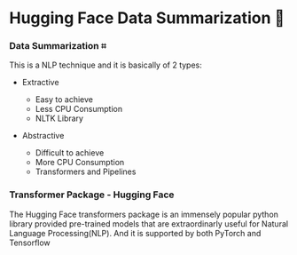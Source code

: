 # Hugging Face Data Summarization 🤗


###  Data Summarization ⌗

This is a NLP technique and it is basically of 2 types:
- Extractive
   - Easy to achieve
   - Less CPU Consumption
   - NLTK Library

- Abstractive
   - Difficult to achieve
   - More CPU Consumption
   - Transformers and Pipelines

### Transformer Package - Hugging Face

The Hugging Face transformers package is an immensely popular python library provided pre-trained models that are extraordinarly useful for Natural Language Processing(NLP). And it is supported by both PyTorch and Tensorflow
